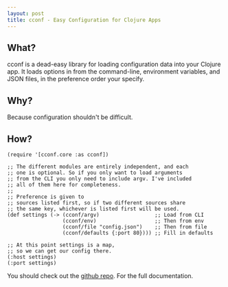 ```yaml
---
layout: post
title: cconf - Easy Configuration for Clojure Apps
---
```


## What?

cconf is a dead-easy library for loading configuration data into your Clojure app. It loads options in from the command-line, environment variables, and JSON files, in the preference order your specify.

## Why?

Because configuration shouldn't be difficult.

## How?

    (require '[cconf.core :as cconf])

    ;; The different modules are entirely independent, and each
    ;; one is optional. So if you only want to load arguments
    ;; from the CLI you only need to include argv. I've included
    ;; all of them here for completeness.
    ;;
    ;; Preference is given to
    ;; sources listed first, so if two different sources share
    ;; the same key, whichever is listed first will be used.
    (def settings (-> (cconf/argv)                  ;; Load from CLI
                      (cconf/env)                   ;; Then from env
                      (cconf/file "config.json")    ;; Then from file
                      (cconf/defaults {:port 80}))) ;; Fill in defaults

    ;; At this point settings is a map,
    ;; so we can get our config there.
    (:host settings)
    (:port settings)

You should check out the [github repo](http://www.github.com/paulbellamy/cconf). For the full documentation.
